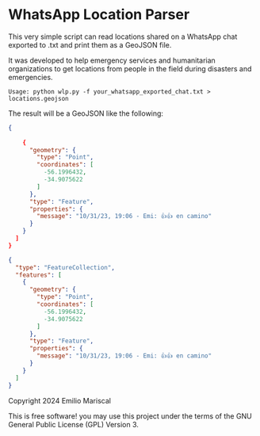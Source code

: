 # WhatsApp Location Parser

This very simple script can read locations shared on a WhatsApp chat exported to .txt
and print them as a GeoJSON file.

It was developed to help emergency services and humanitarian organizations to get
locations from people in the field during disasters and emergencies.

`Usage: python wlp.py -f your_whatsapp_exported_chat.txt > locations.geojson`

The result will be a GeoJSON like the following:


```json
{
   
    {
      "geometry": {
        "type": "Point",
        "coordinates": [
          -56.1996432,
          -34.9075622
        ]
      },
      "type": "Feature",
      "properties": {
        "message": "10/31/23, 19:06 - Emi: 👍👍 en camino"
      }
    }
  ]
}
```

```geojson
{
  "type": "FeatureCollection",
  "features": [
    {
      "geometry": {
        "type": "Point",
        "coordinates": [
          -56.1996432,
          -34.9075622
        ]
      },
      "type": "Feature",
      "properties": {
        "message": "10/31/23, 19:06 - Emi: 👍👍 en camino"
      }
    }
  ]
}
```



Copyright 2024 Emilio Mariscal

This is free software! you may use this project under the terms of the GNU General Public License (GPL) Version 3.
